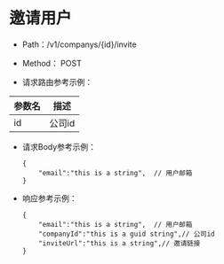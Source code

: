 # 邀请用户
- Path：/v1/companys/{id}/invite
- Method： POST

- 请求路由参考示例：

|参数名      |描述 |
|----------- |----------- |
|id  |公司id |
  
- 请求Body参考示例：

    ```
    {
        "email":"this is a string",  // 用户邮箱
    }    
    ```
  
- 响应参考示例：

    ```
    {
        "email":"this is a string",  // 用户邮箱
        "companyId":"this is a guid string",// 公司id
        "inviteUrl":"this is a string",// 邀请链接
    }    
    ```